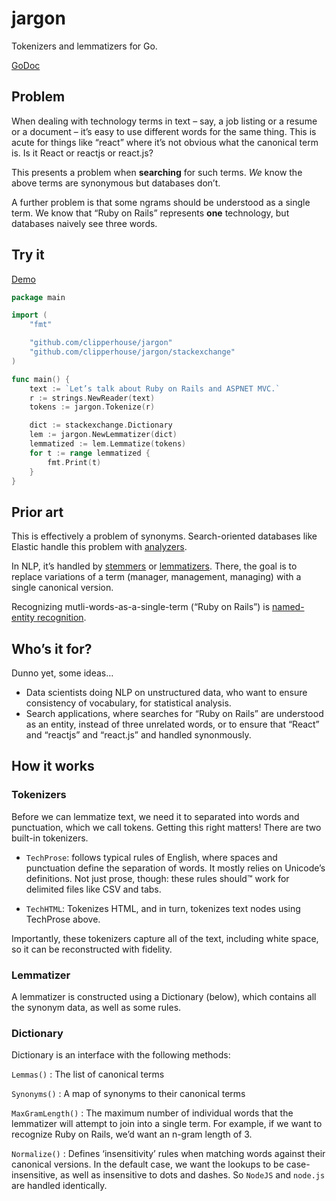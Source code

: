 # jargon

Tokenizers and lemmatizers for Go.

[GoDoc](https://godoc.org/github.com/clipperhouse/jargon)

## Problem

When dealing with technology terms in text – say, a job listing or a resume or a document –
it’s easy to use different words for the same thing. This is acute for things like “react” where it’s not obvious
what the canonical term is. Is it React or reactjs or react.js?

This presents a problem when **searching** for such terms. _We_ know the above terms are synonymous but databases don’t.

A further problem is that some ngrams should be understood as a single term. We know that “Ruby on Rails” represents
**one** technology, but databases naively see three words.

## Try it

[Demo](https://clipperhouse.com/jargon)

```go
package main

import (
    "fmt"

    "github.com/clipperhouse/jargon"
    "github.com/clipperhouse/jargon/stackexchange"
)

func main() {
    text := `Let’s talk about Ruby on Rails and ASPNET MVC.`
    r := strings.NewReader(text)
    tokens := jargon.Tokenize(r)

    dict := stackexchange.Dictionary
    lem := jargon.NewLemmatizer(dict)
    lemmatized := lem.Lemmatize(tokens)
    for t := range lemmatized {
        fmt.Print(t)
    }
}
```

## Prior art

This is effectively a problem of synonyms. Search-oriented databases like Elastic handle this problem with [analyzers](https://www.elastic.co/guide/en/elasticsearch/reference/current/analysis-analyzers.html).

In NLP, it’s handled by [stemmers](https://en.wikipedia.org/wiki/Stemming) or [lemmatizers](https://en.wikipedia.org/wiki/Lemmatisation). There, the goal is to replace variations of a term (manager, management, managing) with a single canonical version.

Recognizing mutli-words-as-a-single-term (“Ruby on Rails”) is [named-entity recognition](https://en.wikipedia.org/wiki/Named-entity_recognition).

## Who’s it for?

Dunno yet, some ideas…

- Data scientists doing NLP on unstructured data, who want to ensure consistency of vocabulary, for statistical analysis.
- Search applications, where searches for “Ruby on Rails” are understood as an entity, instead of three unrelated words, or to ensure that “React” and “reactjs” and “react.js” and handled synonmously.

## How it works

### Tokenizers

Before we can lemmatize text, we need it to separated into words and punctuation, which we call tokens. Getting this right matters! There are two built-in tokenizers.

- `TechProse`: follows typical rules of English, where spaces and punctuation define the separation of words. It mostly relies on Unicode’s definitions. Not just prose, though: these rules should™️ work for delimited files like CSV and tabs.

- `TechHTML`: Tokenizes HTML, and in turn, tokenizes text nodes using TechProse above.

Importantly, these tokenizers capture all of the text, including white space, so it can be reconstructed with fidelity.

### Lemmatizer

A lemmatizer is constructed using a Dictionary (below), which contains all the synonym data, as well as some rules.

### Dictionary

Dictionary is an interface with the following methods:

`Lemmas()` : The list of canonical terms

`Synonyms()` : A map of synonyms to their canonical terms

`MaxGramLength()` : The maximum number of individual words that the lemmatizer will attempt to join into a single term. For example, if we want to recognize Ruby on Rails, we’d want an n-gram length of 3.

`Normalize()` : Defines ‘insensitivity’ rules when matching words against their canonical versions. In the default case, we want the lookups to be case-insensitive, as well as insensitive to dots and dashes. So `NodeJS` and `node.js` are handled identically.
